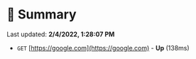# 📖 Summary
Last updated: **2/4/2022, 1:28:07 PM**

- `GET` [https://google.com](https://google.com) - **Up** (138ms)
